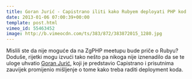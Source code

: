 ```yaml
---
title: Goran Jurić - Capistrano iliti kako Rubyem deployati PHP kod
date: 2013-01-06 07:00:39+00:00
template: post.html
vimeo_id: 55463452
image: http://b.vimeocdn.com/ts/383/872/383872015_1280.jpg
---
```


Mislili ste da nije moguće da na ZgPHP meetupu bude priče o Rubyu? Doduše,
rijetki mogu izvući tako nešto pa nikoga nije iznenadilo da se te uloge uhvatio
[Goran Jurić](http://twitter.com/goran_juric), koji je predstavio Capistrano i
prisutnima zauvijek promijenio mišljenje o tome kako treba raditi deployment
koda.

